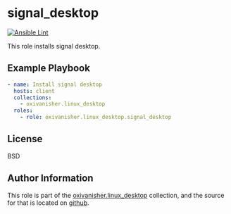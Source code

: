 signal_desktop
==============
[![Ansible Lint](https://github.com/oxivanisher/role-signal_desktop/actions/workflows/ansible-lint.yml/badge.svg)](https://github.com/oxivanisher/role-signal_desktop/actions/workflows/ansible-lint.yml)

This role installs signal desktop.

Example Playbook
----------------
```yaml
- name: Install signal desktop
  hosts: client
  collections:
    - oxivanisher.linux_desktop
  roles:
    - role: oxivanisher.linux_desktop.signal_desktop
```

License
-------

BSD

Author Information
------------------

This role is part of the [oxivanisher.linux_desktop](https://galaxy.ansible.com/ui/repo/published/oxivanisher/linux_desktop/) collection, and the source for that is located on [github](https://github.com/oxivanisher/collection-linux_desktop).
